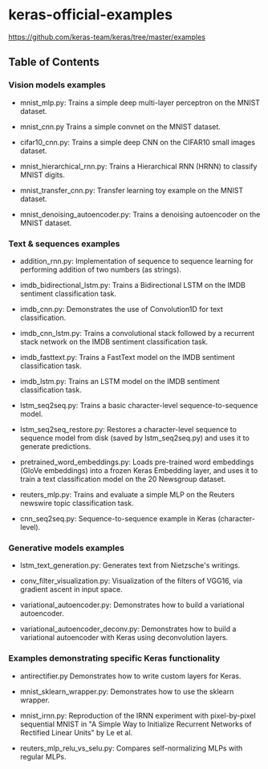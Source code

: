 # keras-official-examples

https://github.com/keras-team/keras/tree/master/examples

## Table of Contents

### Vision models examples

- mnist_mlp.py: Trains a simple deep multi-layer perceptron on the MNIST dataset.

- mnist_cnn.py Trains a simple convnet on the MNIST dataset.

- cifar10_cnn.py: Trains a simple deep CNN on the CIFAR10 small images dataset.

- mnist_hierarchical_rnn.py: Trains a Hierarchical RNN (HRNN) to classify MNIST digits.

- mnist_transfer_cnn.py: Transfer learning toy example on the MNIST dataset.

- mnist_denoising_autoencoder.py: Trains a denoising autoencoder on the MNIST dataset.

### Text & sequences examples

- addition_rnn.py: Implementation of sequence to sequence learning for performing addition of two numbers (as strings).

- imdb_bidirectional_lstm.py: Trains a Bidirectional LSTM on the IMDB sentiment classification task.

- imdb_cnn.py: Demonstrates the use of Convolution1D for text classification.

- imdb_cnn_lstm.py: Trains a convolutional stack followed by a recurrent stack network on the IMDB sentiment classification task.

- imdb_fasttext.py: Trains a FastText model on the IMDB sentiment classification task.

- imdb_lstm.py: Trains an LSTM model on the IMDB sentiment classification task.

- lstm_seq2seq.py: Trains a basic character-level sequence-to-sequence model.

- lstm_seq2seq_restore.py: Restores a character-level sequence to sequence model from disk (saved by lstm_seq2seq.py) and uses it to generate predictions.

- pretrained_word_embeddings.py: Loads pre-trained word embeddings (GloVe embeddings) into a frozen Keras Embedding layer, and uses it to train a text classification model on the 20 Newsgroup dataset.

- reuters_mlp.py: Trains and evaluate a simple MLP on the Reuters newswire topic classification task.

- cnn_seq2seq.py: Sequence-to-sequence example in Keras (character-level).

### Generative models examples

- lstm_text_generation.py: Generates text from Nietzsche's writings.

- conv_filter_visualization.py: Visualization of the filters of VGG16, via gradient ascent in input space.

- variational_autoencoder.py: Demonstrates how to build a variational autoencoder.

- variational_autoencoder_deconv.py: Demonstrates how to build a variational autoencoder with Keras using deconvolution layers.

### Examples demonstrating specific Keras functionality

- antirectifier.py Demonstrates how to write custom layers for Keras.

- mnist_sklearn_wrapper.py: Demonstrates how to use the sklearn wrapper.

- mnist_irnn.py: Reproduction of the IRNN experiment with pixel-by-pixel sequential MNIST in "A Simple Way to Initialize Recurrent Networks of Rectified Linear Units" by Le et al.

- reuters_mlp_relu_vs_selu.py: Compares self-normalizing MLPs with regular MLPs.
